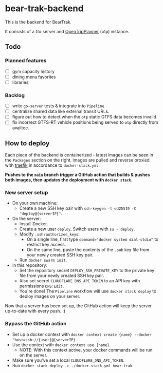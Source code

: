 # bear-trak-backend

This is the backend for BearTrak.

It consists of a Go server and [OpenTripPlanner](https://www.opentripplanner.org/) (otp) instance.

## Todo

### Planned features
- [ ] gym capacity history
- [ ] dining menu favorites
- [ ] libraries
### Backlog
- [ ] write `go-server` tests & integrate into `Pipeline`.
- [ ] centralize shared data like external transit URLs.
- [ ] figure out how to detect when the `otp` static GTFS data becomes invalid.
- [ ] fix incorrect GTFS-RT vehicle positions being served to `otp` directly from availtec.

## How to deploy

Each piece of the backend is containerized - latest images can be seen in the `Packages` section on the right. Images are pulled and reverse proxied with [traefik](https://github.com/traefik/traefik) in accordance to `docker-stack.yml`.

**Pushes to the `main` branch trigger a GitHub action that builds & pushes both images, then updates the deployment with `docker stack`.**

### New server setup

- On your own machine:
  - Create a new SSH key pair with `ssh-keygen -t ed25519 -C "deploy@{serverIP}"`.
- On the server:
  - Install Docker.
  - Create a new user `deploy`. Switch users with `su - deploy`.
  - Modify `.ssh/authorized_keys`:
    - On a single line, first type `command="docker system dial-stdio"` to restrict key access.
    - On the same line, paste the contents of the `.pub` key file from your newly created SSH key pair.
  - Run `docker swarm init`.
- In this repository:
  - Set the repository secret `DEPLOY_SSH_PRIVATE_KEY` to the private key file from your newly created SSH key pair.
  - Also set secret `CLOUDFLARE_DNS_API_TOKEN` to an API key with permissions `DNS:Edit`.
  - You're done! The `Pipeline` workflow will use `docker stack deploy` to deploy images on your server.

Now that a server has been set up, the GitHub action will keep the server up-to-date with every push.  :)

### Bypass the GitHub action
- Set up a docker context with `docker context create {name} --docker "host=ssh://{user}@{serverIP}`.
- Use the context with `docker context use {name}`.
  - NOTE: With this context active, your docker commands will be run on the server.
- Make sure you've set a local `CLOUDFLARE_DNS_API_TOKEN`.
- Run `docker stack deploy -c ./docker-stack.yml bear-trak`.

